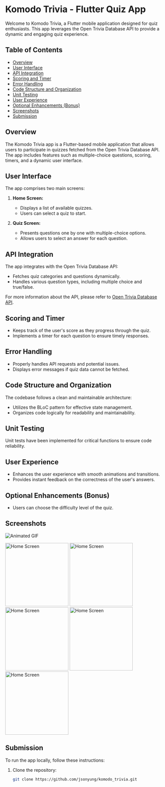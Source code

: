# Komodo Trivia - Flutter Quiz App

Welcome to Komodo Trivia, a Flutter mobile application designed for quiz enthusiasts. This app leverages the Open Trivia Database API to provide a dynamic and engaging quiz experience.

## Table of Contents

- [Overview](#overview)
- [User Interface](#user-interface)
- [API Integration](#api-integration)
- [Scoring and Timer](#scoring-and-timer)
- [Error Handling](#error-handling)
- [Code Structure and Organization](#code-structure-and-organization)
- [Unit Testing](#unit-testing)
- [User Experience](#user-experience)
- [Optional Enhancements (Bonus)](#optional-enhancements-bonus)
- [Screenshots](#screenshots)
- [Submission](#submission)

## Overview

The Komodo Trivia app is a Flutter-based mobile application that allows users to participate in quizzes fetched from the Open Trivia Database API. The app includes features such as multiple-choice questions, scoring, timers, and a dynamic user interface.

## User Interface

The app comprises two main screens:

1. **Home Screen:**
    - Displays a list of available quizzes.
    - Users can select a quiz to start.

2. **Quiz Screen:**
    - Presents questions one by one with multiple-choice options.
    - Allows users to select an answer for each question.

## API Integration

The app integrates with the Open Trivia Database API:
- Fetches quiz categories and questions dynamically.
- Handles various question types, including multiple choice and true/false.

For more information about the API, please refer to [Open Trivia Database API](https://opentdb.com/api_config.php).

## Scoring and Timer

- Keeps track of the user's score as they progress through the quiz.
- Implements a timer for each question to ensure timely responses.

## Error Handling

- Properly handles API requests and potential issues.
- Displays error messages if quiz data cannot be fetched.

## Code Structure and Organization

The codebase follows a clean and maintainable architecture:
- Utilizes the BLoC pattern for effective state management.
- Organizes code logically for readability and maintainability.

## Unit Testing

Unit tests have been implemented for critical functions to ensure code reliability.

## User Experience
- Enhances the user experience with smooth animations and transitions.
- Provides instant feedback on the correctness of the user's answers.

## Optional Enhancements (Bonus)
- Users can choose the difficulty level of the quiz.


## Screenshots
![Animated GIF](/screenshots/1.jpg)

<img src="/screenshots/1.jpg" alt="Home Screen" width="200"/> <img src="/screenshots/2.jpg" alt="Home Screen" width="200"/>
<img src="/screenshots/3.jpg" alt="Home Screen" width="200"/> <img src="/screenshots/4.jpg" alt="Home Screen" width="200"/>
<img src="/screenshots/5.jpg" alt="Home Screen" width="200"/>


## Submission

To run the app locally, follow these instructions:

1. Clone the repository:

   ```bash
   git clone https://github.com/jsonyung/komodo_trivia.git
